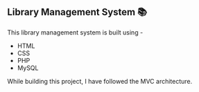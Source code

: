## Library Management System 📚

This library management system is built using -

- HTML
- CSS
- PHP
- MySQL

While building this project, I have followed the MVC architecture.
